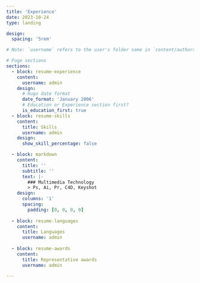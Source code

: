```yaml
---
title: 'Experience'
date: 2023-10-24
type: landing

design:
  spacing: '5rem'

# Note: `username` refers to the user's folder name in `content/authors/`

# Page sections
sections:
  - block: resume-experience
    content:
      username: admin
    design:
      # Hugo date format
      date_format: 'January 2006'
      # Education or Experience section first?
      is_education_first: true
  - block: resume-skills
    content:
      title: Skills
      username: admin
    design:
      show_skill_percentage: false

  - block: markdown
    content:
      title: ''
      subtitle: ''
      text: |-
        ### Multimedia Technology
        > Ps, Ai, Pr, C4D, Keyshot
    design:
      columns: '1'
      spacing:
        padding: [0, 0, 0, 0]
  
  - block: resume-languages
    content:
      title: Languages
      username: admin
  
  - block: resume-awards
    content:
      title: Representative awards
      username: admin
  
---
```

